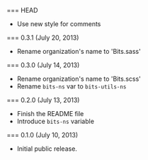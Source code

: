 === HEAD

* Use new style for comments

=== 0.3.1 (July 20, 2013)

* Rename organization's name to 'Bits.sass'

=== 0.3.0 (July 14, 2013)

* Rename organization's name to 'Bits.scss'
* Rename `bits-ns` var to `bits-utils-ns`

=== 0.2.0 (July 13, 2013)

* Finish the README file
* Introduce `bits-ns` variable

=== 0.1.0 (July 10, 2013)

* Initial public release.